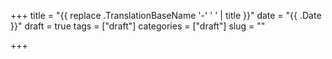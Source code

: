 +++
title = "{{ replace .TranslationBaseName '-' ' ' | title }}"
date = "{{ .Date }}"
draft = true
tags = ["draft"]
categories = ["draft"]
slug = ""

+++
